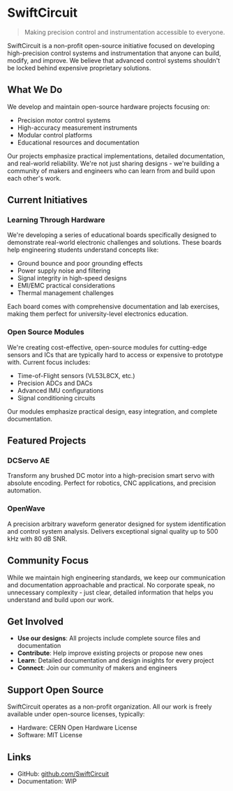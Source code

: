 # SwiftCircuit

> Making precision control and instrumentation accessible to everyone.

SwiftCircuit is a non-profit open-source initiative focused on developing high-precision control systems and instrumentation that anyone can build, modify, and improve. We believe that advanced control systems shouldn't be locked behind expensive proprietary solutions.

## What We Do

We develop and maintain open-source hardware projects focusing on:

- Precision motor control systems
- High-accuracy measurement instruments
- Modular control platforms
- Educational resources and documentation

Our projects emphasize practical implementations, detailed documentation, and real-world reliability. We're not just sharing designs - we're building a community of makers and engineers who can learn from and build upon each other's work.

## Current Initiatives

### Learning Through Hardware
We're developing a series of educational boards specifically designed to demonstrate real-world electronic challenges and solutions. These boards help engineering students understand concepts like:

- Ground bounce and poor grounding effects
- Power supply noise and filtering
- Signal integrity in high-speed designs
- EMI/EMC practical considerations
- Thermal management challenges

Each board comes with comprehensive documentation and lab exercises, making them perfect for university-level electronics education.

### Open Source Modules
We're creating cost-effective, open-source modules for cutting-edge sensors and ICs that are typically hard to access or expensive to prototype with. Current focus includes:

- Time-of-Flight sensors (VL53L8CX, etc.)
- Precision ADCs and DACs
- Advanced IMU configurations
- Signal conditioning circuits

Our modules emphasize practical design, easy integration, and complete documentation.

## Featured Projects

### DCServo AE
Transform any brushed DC motor into a high-precision smart servo with absolute encoding. Perfect for robotics, CNC applications, and precision automation.

### OpenWave
A precision arbitrary waveform generator designed for system identification and control system analysis. Delivers exceptional signal quality up to 500 kHz with 80 dB SNR.

## Community Focus

While we maintain high engineering standards, we keep our communication and documentation approachable and practical. No corporate speak, no unnecessary complexity - just clear, detailed information that helps you understand and build upon our work.

## Get Involved

- **Use our designs**: All projects include complete source files and documentation
- **Contribute**: Help improve existing projects or propose new ones
- **Learn**: Detailed documentation and design insights for every project
- **Connect**: Join our community of makers and engineers

## Support Open Source

SwiftCircuit operates as a non-profit organization. All our work is freely available under open-source licenses, typically:
- Hardware: CERN Open Hardware License
- Software: MIT License

## Links

- GitHub: [github.com/SwiftCircuit](https://github.com/SwiftCircuit)
- Documentation: WIP
